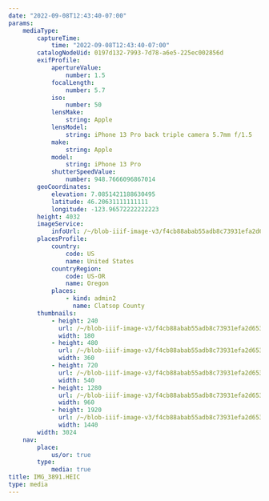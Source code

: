 ```yaml
---
date: "2022-09-08T12:43:40-07:00"
params:
    mediaType:
        captureTime:
            time: "2022-09-08T12:43:40-07:00"
        catalogNodeUid: 0197d132-7993-7d78-a6e5-225ec002856d
        exifProfile:
            apertureValue:
                number: 1.5
            focalLength:
                number: 5.7
            iso:
                number: 50
            lensMake:
                string: Apple
            lensModel:
                string: iPhone 13 Pro back triple camera 5.7mm f/1.5
            make:
                string: Apple
            model:
                string: iPhone 13 Pro
            shutterSpeedValue:
                number: 948.7666096867014
        geoCoordinates:
            elevation: 7.0851421188630495
            latitude: 46.20631111111111
            longitude: -123.96572222222223
        height: 4032
        imageService:
            infoUrl: /~/blob-iiif-image-v3/f4cb88abab55adb8c73931efa2d653c3bd19f6b0e535106620a4c406fcbb6c17/info.json
        placesProfile:
            country:
                code: US
                name: United States
            countryRegion:
                code: US-OR
                name: Oregon
            places:
                - kind: admin2
                  name: Clatsop County
        thumbnails:
            - height: 240
              url: /~/blob-iiif-image-v3/f4cb88abab55adb8c73931efa2d653c3bd19f6b0e535106620a4c406fcbb6c17/full/180%2C240/0/default.jpg
              width: 180
            - height: 480
              url: /~/blob-iiif-image-v3/f4cb88abab55adb8c73931efa2d653c3bd19f6b0e535106620a4c406fcbb6c17/full/360%2C480/0/default.jpg
              width: 360
            - height: 720
              url: /~/blob-iiif-image-v3/f4cb88abab55adb8c73931efa2d653c3bd19f6b0e535106620a4c406fcbb6c17/full/540%2C720/0/default.jpg
              width: 540
            - height: 1280
              url: /~/blob-iiif-image-v3/f4cb88abab55adb8c73931efa2d653c3bd19f6b0e535106620a4c406fcbb6c17/full/960%2C1280/0/default.jpg
              width: 960
            - height: 1920
              url: /~/blob-iiif-image-v3/f4cb88abab55adb8c73931efa2d653c3bd19f6b0e535106620a4c406fcbb6c17/full/1440%2C1920/0/default.jpg
              width: 1440
        width: 3024
    nav:
        place:
            us/or: true
        type:
            media: true
title: IMG_3891.HEIC
type: media
---
```

